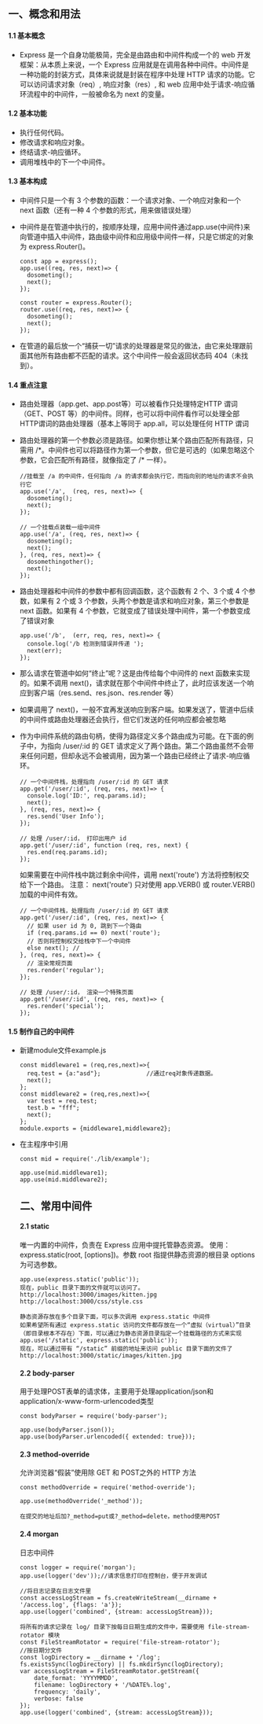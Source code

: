 ## 一、概念和用法

#### 1.1 基本概念

- Express 是一个自身功能极简，完全是由路由和中间件构成一个的 web 开发框架：从本质上来说，一个 Express 应用就是在调用各种中间件。中间件是一种功能的封装方式，具体来说就是封装在程序中处理 HTTP 请求的功能。它可以访问请求对象（req）, 响应对象（res）, 和 web 应用中处于请求-响应循环流程中的中间件，一般被命名为 next 的变量。

#### 1.2 基本功能
- 执行任何代码。
- 修改请求和响应对象。
- 终结请求-响应循环。
- 调用堆栈中的下一个中间件。

#### 1.3 基本构成
- 中间件只是一个有 3 个参数的函数：一个请求对象、一个响应对象和一个 next 函数（还有一种 4 个参数的形式，用来做错误处理）

- 中间件是在管道中执行的，按顺序处理，应用中间件通过app.use(中间件)来向管道中插入中间件，路由级中间件和应用级中间件一样，只是它绑定的对象为 express.Router()。
  ```
  const app = express();
  app.use((req, res, next)=> {
    dosometing();
    next();
  });

  const router = express.Router();
  router.use((req, res, next)=> {
    dosometing();
    next();
  });
  ```

- 在管道的最后放一个“捕获一切”请求的处理器是常见的做法，由它来处理跟前面其他所有路由都不匹配的请求。这个中间件一般会返回状态码 404（未找到）。

#### 1.4 重点注意

- 路由处理器（app.get、app.post等）可以被看作只处理特定HTTP 谓词（GET、POST 等）的中间件。同样，也可以将中间件看作可以处理全部 HTTP谓词的路由处理器（基本上等同于 app.all，可以处理任何 HTTP 谓词

- 路由处理器的第一个参数必须是路径。如果你想让某个路由匹配所有路径，只需用 /*。中间件也可以将路径作为第一个参数，但它是可选的（如果忽略这个参数，它会匹配所有路径，就像指定了 /\* 一样）。
  ```
  //挂载至 /a 的中间件，任何指向 /a 的请求都会执行它，而指向别的地址的请求不会执行它
  app.use('/a',  (req, res, next)=> {
    dosometing();
    next();
  });

  // 一个挂载点装载一组中间件
  app.use('/a', (req, res, next)=> {
    dosometing();
    next();
  }, (req, res, next)=> {
    dosomethingother();
    next();
  });
  ```

- 路由处理器和中间件的参数中都有回调函数，这个函数有 2 个、3 个或 4 个参数，如果有 2 个或 3 个参数，头两个参数是请求和响应对象，第三个参数是 next 函数。如果有 4 个参数，它就变成了错误处理中间件，第一个参数变成了错误对象
  ```
  app.use('/b',  (err, req, res, next)=> {
    console.log('/b 检测到错误并传递 ');
    next(err);
  });
  ```

- 那么请求在管道中如何“终止”呢？这是由传给每个中间件的 next 函数来实现的。如果不调用 next()，请求就在那个中间件中终止了，此时应该发送一个响应到客户端（res.send、res.json、res.render 等）

- 如果调用了 next()，一般不宜再发送响应到客户端。如果发送了，管道中后续的中间件或路由处理器还会执行，但它们发送的任何响应都会被忽略

- 作为中间件系统的路由句柄，使得为路径定义多个路由成为可能。在下面的例子中，为指向 /user/:id 的 GET 请求定义了两个路由。第二个路由虽然不会带来任何问题，但却永远不会被调用，因为第一个路由已经终止了请求-响应循环。
  ```
  // 一个中间件栈，处理指向 /user/:id 的 GET 请求
  app.get('/user/:id', (req, res, next)=> {
    console.log('ID:', req.params.id);
    next();
  }, (req, res, next)=> {
    res.send('User Info');
  });

  // 处理 /user/:id， 打印出用户 id
  app.get('/user/:id', function (req, res, next) {
    res.end(req.params.id);
  });
  ```
  如果需要在中间件栈中跳过剩余中间件，调用 next('route') 方法将控制权交给下一个路由。 注意： next('route') 只对使用 app.VERB() 或 router.VERB() 加载的中间件有效。
  ```
  // 一个中间件栈，处理指向 /user/:id 的 GET 请求
  app.get('/user/:id', (req, res, next)=> {
    // 如果 user id 为 0, 跳到下一个路由
    if (req.params.id == 0) next('route');
    // 否则将控制权交给栈中下一个中间件
    else next(); //
  }, (req, res, next)=> {
    // 渲染常规页面
    res.render('regular');
  });

  // 处理 /user/:id， 渲染一个特殊页面
  app.get('/user/:id', (req, res, next)=> {
    res.render('special');
  });
  ```

#### 1.5 制作自己的中间件

- 新建module文件example.js
  ```
  const middleware1 = (req,res,next)=>{
    req.test = {a:"asd"};             //通过req对象传递数据。
    next();
  };
  const middleware2 = (req,res,next)=>{
    var test = req.test;
    test.b = "fff";
    next();
  };
  module.exports = {middleware1,middleware2};
  ```
- 在主程序中引用
  ```
  const mid = require('./lib/example');

  app.use(mid.middleware1);
  app.use(mid.middleware2);
  ```

  ## 二、常用中间件

  #### 2.1 static
  唯一内置的中间件，负责在 Express 应用中提托管静态资源。
  使用：express.static(root, [options])。参数 root 指提供静态资源的根目录 options 为可选参数。
  ```
  app.use(express.static('public'));
  现在，public 目录下面的文件就可以访问了。
  http://localhost:3000/images/kitten.jpg
  http://localhost:3000/css/style.css

  静态资源存放在多个目录下面，可以多次调用 express.static 中间件
  如果希望所有通过 express.static 访问的文件都存放在一个“虚拟（virtual）”目录（即目录根本不存在）下面，可以通过为静态资源目录指定一个挂载路径的方式来实现
  app.use('/static', express.static('public'));
  现在，可以通过带有 “/static” 前缀的地址来访问 public 目录下面的文件了
  http://localhost:3000/static/images/kitten.jpg
  ```

  #### 2.2 body-parser
  用于处理POST表单的请求体，主要用于处理application/json和application/x-www-form-urlencoded类型
  ```
  const bodyParser = require('body-parser');
  
  app.use(bodyParser.json());
  app.use(bodyParser.urlencoded({ extended: true}));
  ```

  #### 2.3 method-override
  允许浏览器“假装”使用除 GET 和 POST之外的 HTTP 方法
  ```
  const methodOverride = require('method-override');

  app.use(methodOverride('_method'));

  在提交的地址后加?_method=put或?_method=delete，method使用POST
  ```

  #### 2.4 morgan
  日志中间件
  ```
  const logger = require('morgan');
  app.use(logger('dev'));//请求信息打印在控制台，便于开发调试

  //将日志记录在日志文件里
  const accessLogStream = fs.createWriteStream(__dirname + '/access.log', {flags: 'a'});
  app.use(logger('combined', {stream: accessLogStream}));

  将所有的请求记录在 log/ 目录下按每日日期生成的文件中，需要使用 file-stream-rotator 模块
  const FileStreamRotator = require('file-stream-rotator');
  //按日期分文件
  const logDirectory = __dirname + '/log';
  fs.existsSync(logDirectory) || fs.mkdirSync(logDirectory);
  var accessLogStream = FileStreamRotator.getStream({
      date_format: 'YYYYMMDD',
      filename: logDirectory + '/%DATE%.log',
      frequency: 'daily',
      verbose: false
  });
  app.use(logger('combined', {stream: accessLogStream}));
  ```